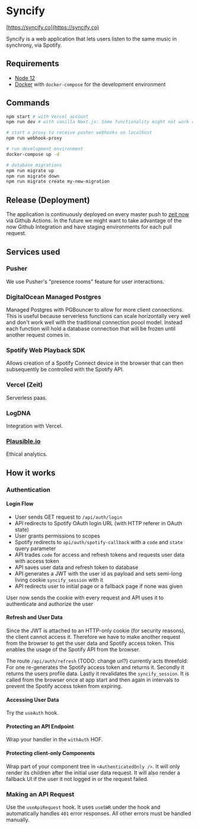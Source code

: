 # Syncify

[https://syncify.co](https://syncify.co)

Syncify is a web application that lets users listen to the same music in synchrony, via Spotify.

## Requirements

- [Node 12](https://nodejs.org/en/)
- [Docker](https://www.docker.com/) with `docker-compose` for the development environment

## Commands

```sh
npm start # with Vercel account
npm run dev # with vanilla Next.js: Some functionality might not work as expected

# start a proxy to receive pusher webhooks on localhost
npm run webhook-proxy

# run development environment
docker-compose up -d

# database migrations
npm run migrate up
npm run migrate down
npm run migrate create my-new-migration
```

## Release (Deployment)

The application is continuously deployed on every master push to [zeit now](https://zeit.co) via Github Actions.
In the future we might want to take advantage of the now Github Integration and have staging environments for each pull request.

## Services used

### Pusher

We use Pusher's "presence rooms" feature for user interactions.

### DigitalOcean Managed Postgres

Managed Postgres with PGBouncer to allow for more client connections. This is useful because serverless functions can scale horizontally very well and don't work well with the traditional connection poool model. Instead each function will hold a database connection that will be frozen until another request comes in.

### Spotify Web Playback SDK

Allows creation of a Spotify Connect device in the browser that can then subsequently be controlled with the Spotify API.

### Vercel (Zeit)

Serverless paas.

### LogDNA

Integration with Vercel.

### [Plausible.io](https://plausible.io/)

Ethical analytics.

## How it works

### Authentication

#### Login Flow

- User sends GET request to `/api/auth/login`
- API redirects to Spotify OAuth login URL (with HTTP referer in OAuth state)
- User grants permissions to scopes
- Spotify redirects to `api/auth/spotify-callback` with a `code` and `state` query parameter
- API trades `code` for access and refresh tokens and requests user data with access token
- API saves user data and refresh token to database
- API generates a JWT with the user id as payload and sets semi-long living cookie `syncify_session` with it
- API redirects user to initial page or a fallback page if none was given

User now sends the cookie with every request and API uses it to authenticate and authorize the user

#### Refresh and User Data

Since the JWT is attached to an HTTP-only cookie (for security reasons), the client cannot access it. Therefore we have to make another request from the browser to get the user data and Spotify access token. This enables the usage of the Spotify API from the browser.

The route `/api/auth/refresh` (TODO: change url?) currently acts threefold:
For one re-generates the Spotify access token and returns it. Secondly it returns the users profile data. Lastly it revalidates the `syncify_session`. It is called from the browser once at app start and then again in intervals to prevent the Spotify access token from expiring.

#### Accessing User Data

Try the `useAuth` hook.

#### Protecting an API Endpoint

Wrap your handler in the `withAuth` HOF.

#### Protecting client-only Components

Wrap part of your component tree in `<AuthenticatedOnly />`. It will only render its children after the initial user data request. It will also render a fallback UI if the user it not logged in or the request failed.

### Making an API Request

Use the `useApiRequest` hook. It uses `useSWR` under the hook and automatically handles `401` error responses. All other errors must be handled manually.

